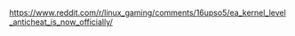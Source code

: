 https://www.reddit.com/r/linux_gaming/comments/16upso5/ea_kernel_level_anticheat_is_now_officially/
